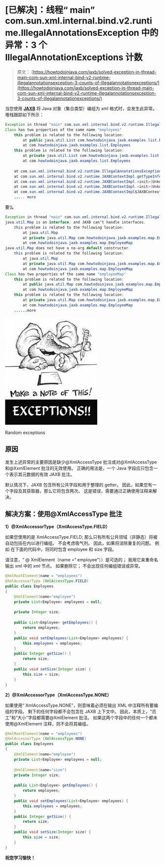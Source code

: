 # [已解决]：线程“ main” com.sun.xml.internal.bind.v2.runtime.IllegalAnnotationsException 中的异常：3 个 IllegalAnnotationExceptions 计数

> 原文： [https://howtodoinjava.com/jaxb/solved-exception-in-thread-main-com-sun-xml-internal-bind-v2-runtime-illegalannotationsexception-3-counts-of-illegalannotationexceptions/](https://howtodoinjava.com/jaxb/solved-exception-in-thread-main-com-sun-xml-internal-bind-v2-runtime-illegalannotationsexception-3-counts-of-illegalannotationexceptions/)

当您使用 [**JAXB**](//howtodoinjava.com/category/frameworks/jaxb/ "JAXB tutorials") 将 Java 对象（集合类型）编组为 xml 格式时，会发生此异常。 堆栈跟踪如下所示：

```java
Exception in thread "main" com.sun.xml.internal.bind.v2.runtime.IllegalAnnotationsException: 1 counts of IllegalAnnotationExceptions
Class has two properties of the same name "employees"
	this problem is related to the following location:
		at public java.util.List com.howtodoinjava.jaxb.examples.list.Employees.getEmployees()
		at com.howtodoinjava.jaxb.examples.list.Employees
	this problem is related to the following location:
		at private java.util.List com.howtodoinjava.jaxb.examples.list.Employees.employees
		at com.howtodoinjava.jaxb.examples.list.Employees

	at com.sun.xml.internal.bind.v2.runtime.IllegalAnnotationsException$Builder.check(Unknown Source)
	at com.sun.xml.internal.bind.v2.runtime.JAXBContextImpl.getTypeInfoSet(Unknown Source)
	at com.sun.xml.internal.bind.v2.runtime.JAXBContextImpl.<init>(Unknown Source)
	at com.sun.xml.internal.bind.v2.runtime.JAXBContextImpl.<init>(Unknown Source)
	at com.sun.xml.internal.bind.v2.runtime.JAXBContextImpl$JAXBContextBuilder.build(Unknown Source)
	..... more

```

要么

```java
Exception in thread "main" com.sun.xml.internal.bind.v2.runtime.IllegalAnnotationsException: 3 counts of IllegalAnnotationExceptions
java.util.Map is an interface, and JAXB can't handle interfaces.
	this problem is related to the following location:
		at java.util.Map
		at private java.util.Map com.howtodoinjava.jaxb.examples.map.EmployeeMap.employeeMap
		at com.howtodoinjava.jaxb.examples.map.EmployeeMap
java.util.Map does not have a no-arg default constructor.
	this problem is related to the following location:
		at java.util.Map
		at private java.util.Map com.howtodoinjava.jaxb.examples.map.EmployeeMap.employeeMap
		at com.howtodoinjava.jaxb.examples.map.EmployeeMap
Class has two properties of the same name "employeeMap"
	this problem is related to the following location:
		at public java.util.Map com.howtodoinjava.jaxb.examples.map.EmployeeMap.getEmployeeMap()
		at com.howtodoinjava.jaxb.examples.map.EmployeeMap
	this problem is related to the following location:
		at private java.util.Map com.howtodoinjava.jaxb.examples.map.EmployeeMap.employeeMap
		at com.howtodoinjava.jaxb.examples.map.EmployeeMap
	......more

```

![Random exceptions](img/bfcee52d8f51b09dd5024f261008e635.png)

Random exceptions



## 原因

发生上述异常的主要原因是缺少@XmlAccessType 批注或对@XmlAccessType 和@XxmlElement 批注的无效使用。 正确的用法是，一个 Java 字段应只包含一个表示其元数据的有效 JAXB 批注。

默认情况下，JAXB 包含所有公共字段和用于整理的 getter。 因此，如果您有一个字段及其获取器，那么它将包含两次。 这是错误，需要通过正确使用注释来解决。

## 解决方案：使用@XmlAccessType 批注

**1）@XmlAccessorType（XmlAccessType.FIELD）**

如果您使用的是 XmlAccessType.FIELD; 那么只有所有公共领域（非静态）将被自动包括在内以进行编组。 不会考虑吸气剂。 因此，如果将消除重复的问题。 例如 在下面的代码中，将同时包含 employee 和 size 字段。

请注意，“ @ XmlElement（name =“ employee”））是可选的； 我用它来重命名输出 xml 中的 xml 节点。 如果删除它； 不会出现任何编组错误或异常。

```java
@XmlRootElement(name = "employees")
@XmlAccessorType (XmlAccessType.FIELD)
public class Employees 
{
	@XmlElement(name="employee")
	private List<Employee> employees = null;

	private Integer size;

	public List<Employee> getEmployees() {
		return employees;
	}
	public void setEmployees(List<Employee> employees) {
		this.employees = employees;
	}
	public Integer getSize() {
		return size;
	}
	public void setSize(Integer size) {
		this.size = size;
	}
}

```

**2）@XmlAccessorType（XmlAccessType.NONE）**

如果使用“ XmlAccessType.NONE”，则意味着必须在输出 XML 中注释所有要编组的字段。 剩下的任何字段都不会包含在 JAXB 上下文中。 因此，本质上，“员工”和“大小”字段都需要@XmlElement 批注。 如果这两个字段中的任何一个都未使用@XmlElement 注释，则不会将其编组。

```java
@XmlRootElement(name = "employees")
@XmlAccessorType (XmlAccessType.NONE)
public class Employees 
{
	@XmlElement(name="employee")
	private List<Employee> employees = null;

	@XmlElement(name="size")
	private Integer size;

	public List<Employee> getEmployees() {
		return employees;
	}
	public void setEmployees(List<Employee> employees) {
		this.employees = employees;
	}
	public Integer getSize() {
		return size;
	}
	public void setSize(Integer size) {
		this.size = size;
	}
}

```

 **祝您学习愉快！**